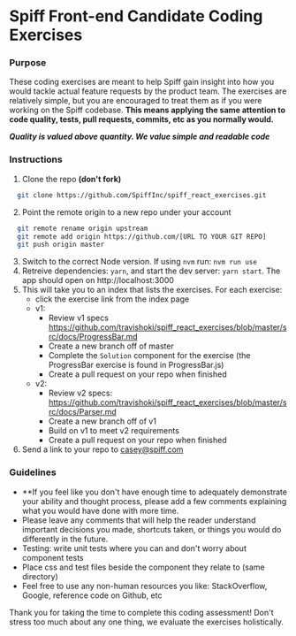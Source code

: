 # Spiff Front-end Candidate Coding Exercises

### Purpose
These coding exercises are meant to help Spiff gain insight into how you would tackle actual feature requests by the product team. The exercises are relatively simple, but you are encouraged to treat them as if you were working on the Spiff codebase. **This means applying the same attention to code quality, tests, pull requests, commits, etc as you normally would.** 

**_Quality is valued above quantity. We value simple and readable code_**

### Instructions
1. Clone the repo **(don't fork)**
```bash
  git clone https://github.com/SpiffInc/spiff_react_exercises.git
```
2. Point the remote origin to a new repo under your account 
```bash
  git remote rename origin upstream 
  git remote add origin https://github.com/[URL TO YOUR GIT REPO]
  git push origin master
```
3. Switch to the correct Node version. If using `nvm` run: `nvm run use`
4. Retreive dependencies: `yarn`, and start the dev server: `yarn start`. The app should open on http://localhost:3000
5. This will take you to an index that lists the exercises. For each exercise:
    - click the exercise link from the index page
    - v1:
      - Review v1 specs https://github.com/travishoki/spiff_react_exercises/blob/master/src/docs/ProgressBar.md
      - Create a new branch off of master
      - Complete the `Solution` component for the exercise (the ProgressBar exercise is found in ProgressBar.js)
      - Create a pull request on your repo when finished
    - v2:
      - Review v2 specs: https://github.com/travishoki/spiff_react_exercises/blob/master/src/docs/Parser.md
      - Create a new branch off of v1
      - Build on v1 to meet v2 requirements
      - Create a pull request on your repo when finished
6. Send a link to your repo to casey@spiff.com

### Guidelines

- **If you feel like you don't have enough time to adequately demonstrate your ability and thought process, please add a few comments explaining what you would have done with more time.
- Please leave any comments that will help the reader understand important decisions you made, shortcuts taken, or things you would do differently in the future.
- Testing: write unit tests where you can and don't worry about component tests
- Place css and test files beside the component they relate to (same directory)
- Feel free to use any non-human resources you like: StackOverflow, Google, reference code on Github, etc

Thank you for taking the time to complete this coding assessment! Don't stress too much about any one thing, we evaluate the exercises holistically.
